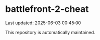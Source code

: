 # battlefront-2-cheat

Last updated: 2025-06-03 00:45:00

This repository is automatically maintained.

